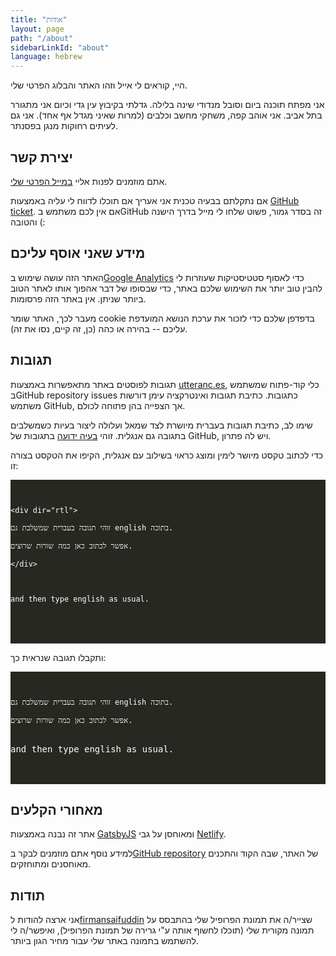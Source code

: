 ```yaml
---
title: "אודות"
layout: page
path: "/about"
sidebarLinkId: "about"
language: hebrew
---
```


היי, קוראים לי אייל וזהו האתר והבלוג הפרטי שלי.

אני מפתח תוכנה ביום וסובל מנדודי שינה בלילה. גדלתי בקיבוץ עין גדי וכיום אני מתגורר בתל אביב.
אני אוהב קפה, משחקי מחשב וכלבים (למרות שאיני מגדל אף אחד). אני גם לעיתים רחוקות מנגן בפסנתר.

## יצירת קשר

אתם מוזמנים לפנות אליי [במייל הפרטי שלי](mailto:contact@eyalroth.com).

אם נתקלתם בבעיה טכנית אני אעריך אם תוכלו לדווח לי עליה באמצעות
[GitHub ticket](https://github.com/eyalroth/blog-gatsby/issues/new/choose).
אם אין לכם משתמש בGitHub זה בסדר גמור, פשוט שלחו לי מייל בדרך הישנה והטובה (:

## מידע שאני אוסף עליכם

האתר הזה עושה שימוש ב[Google Analytics](https://he.wikipedia.org/wiki/Google_Analytics)
כדי לאסוף סטטיסטיקות שעוזרות לי להבין טוב יותר את השימוש שלכם באתר, כדי שבסופו של דבר אהפוך אותו לאתר הטוב ביותר שניתן.
אין באתר הזה פרסומות.

מעבר לכך, האתר שומר cookie בדפדפן שלכם כדי לזכור את ערכת הנושא המועדפת עליכם --
בהירה או כהה (כן, זה קיים, נסו את זה).

## תגובות

תגובות לפוסטים באתר מתאפשרות באמצעות [utteranc.es](https://utteranc.es/),
כלי קוד-פתוח שמשתמש בGitHub repository issues כתגובות.
כתיבת תגובות ואינטרקציה עימן דורשות משתמש GitHub, אך הצפייה בהן פתוחה לכולם.

שימו לב, כתיבת תגובות בעברית מיושרת לצד שמאל ועלולה ליצור בעיות כשמשלבים בתגובה גם אנגלית.
זוהי [בעיה ידועה](https://github.com/dear-github/dear-github/issues/147)
 בתגובות של GitHub, ויש לה פתרון.

כדי לכתוב טקסט מיושר לימין ומוצג  כראוי בשילוב עם אנגלית, הקיפו את הטקסט בצורה זו:
<pre dir="ltr" align="left" style="background-color: rgba(39,40,34, 1); color: white; overflow-x: scroll;">
<code>
<br/>
&lt;div dir="rtl"&gt;<br/>
זוהי תגובה בעברית שמשלבת גם english בתוכה.<br/>
אפשר לכתוב כאן כמה שורות שרוצים.<br/>
&lt;/div&gt;<br/>
<br/>
and then type english as usual.
</code>
<br/><br/>
</pre>

ותקבלו תגובה שנראית כך:
<pre style="background-color: rgba(39,40,34, 1); color: white; overflow-x: scroll;">
<code>
<br/>
זוהי תגובה בעברית שמשלבת גם english בתוכה.<br/>
אפשר לכתוב כאן כמה שורות שרוצים.<br/>
</code>
<div dir="ltr" align="left">and then type english as usual.</div>
<br/>
</pre>

## מאחורי הקלעים

אתר זה נבנה באמצעות [GatsbyJS](https://github.com/gatsbyjs/gatsby)
ומאוחסן על גבי [Netlify](https://www.netlify.com/).

למידע נוסף אתם מוזמנים לבקר ב[GitHub repository](https://github.com/eyalroth/blog-gatsby) של האתר,
שבה הקוד והתכנים מאוחסנים ומתוחזקים.

## תודות

אני ארצה להודות ל[firmansaifuddin](https://www.fiverr.com/firmansaifuddin)
שצייר/ה את תמונת הפרופיל שלי בהתבסס על תמונה מקורית שלי (תוכלו לחשוף אותה ע"י גרירה של תמונת הפרופיל),
ואיפשר/ה לי להשתמש בתמונה באתר שלי עבור מחיר הגון ביותר.